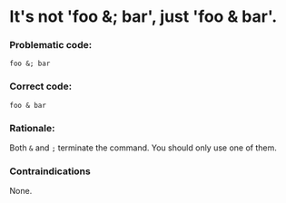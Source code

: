 # It's not 'foo &; bar', just 'foo & bar'.

### Problematic code:

    foo &; bar

### Correct code:

    foo & bar

### Rationale:

Both `&` and `;` terminate the command. You should only use one of them.



### Contraindications

None.